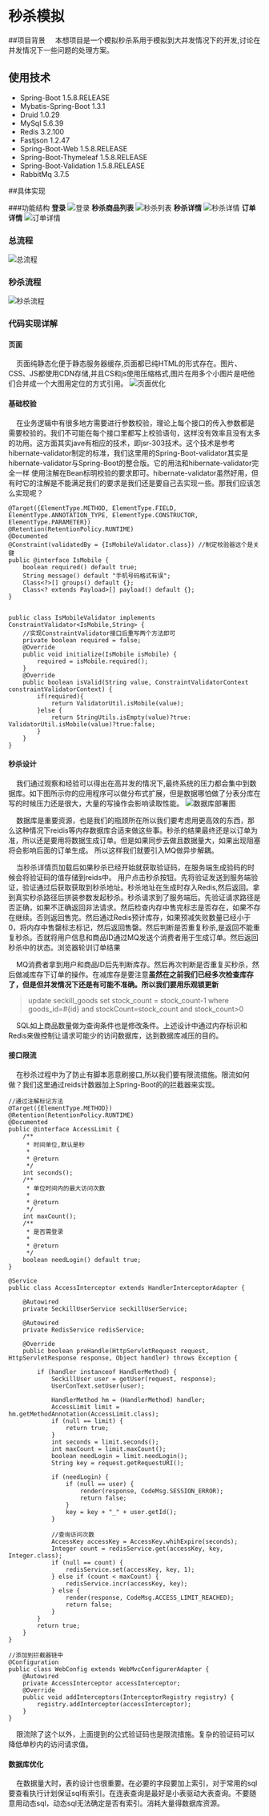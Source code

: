 # 秒杀模拟

##项目背景
&nbsp;&nbsp;&nbsp;&nbsp;本想项目是一个模拟秒杀系用于模拟到大并发情况下的开发,讨论在并发情况下一些问题的处理方案。
## 使用技术
  - Spring-Boot 1.5.8.RELEASE
  - Mybatis-Spring-Boot 1.3.1
  - Druid  1.0.29
  - MySql  5.6.39
  - Redis  3.2.100
  - Fastjson 1.2.47
  - Spring-Boot-Web 1.5.8.RELEASE
  - Spring-Boot-Thymeleaf 1.5.8.RELEASE
  - Spring-Boot-Validation 1.5.8.RELEASE
  - RabbitMq 3.7.5
  
##具体实现

###功能结构
**登录**
![登录](https://i.imgur.com/A3FchFz.png)
**秒杀商品列表**
![秒杀列表](https://i.imgur.com/RvqVvds.png)
**秒杀详情**
![秒杀详情](https://i.imgur.com/k6ukgyz.png)
**订单详情**
![订单详情](https://i.imgur.com/dZFW1uM.png)    

### 总流程
![总流程](https://i.imgur.com/4s0iEfw.png)

### 秒杀流程
![秒杀流程](https://i.imgur.com/TDvJD4g.png)


### 代码实现详解
#### 页面
&nbsp;&nbsp;&nbsp;&nbsp;页面纯静态化便于静态服务器缓存,页面都已纯HTML的形式存在。图片、CSS、JS都使用CDN存储,并且CS和js使用压缩格式,图片在用多个小图片是吧他们合并成一个大图用定位的方式引用。
![页面优化](https://i.imgur.com/FaWxaTB.png)

#### 基础校验
&nbsp;&nbsp;&nbsp;&nbsp;在业务逻辑中有很多地方需要进行参数校验，理论上每个接口的传入参数都是需要校验的。我们不可能在每个接口里都写上校验语句，这样没有效率且没有太多的功用。这方面其实jave有相应的技术，即jsr-303技术。这个技术是参考hibernate-validator制定的标准，我们这里用的Spring-Boot-validator其实是hibernate-validator与Spring-Boot的整合版。它的用法和hibernate-validator完全一样
使用注解在Bean标明校验的要求即可。hibernate-validator虽然好用，但有时它的注解是不能满足我们的要求是我们还是要自己去实现一些。那我们应该怎么实现呢？

	@Target({ElementType.METHOD, ElementType.FIELD, ElementType.ANNOTATION_TYPE, ElementType.CONSTRUCTOR, ElementType.PARAMETER})
	@Retention(RetentionPolicy.RUNTIME)
	@Documented
	@Constraint(validatedBy = {IsMobileValidator.class}) //制定校验器这个是关键
	public @interface IsMobile {
	    boolean required() default true;
	    String message() default "手机号码格式有误";
	    Class<?>[] groups() default {};
	    Class<? extends Payload>[] payload() default {};
	}

	
	public class IsMobileValidator implements ConstraintValidator<IsMobile,String> {
        //实现ConstraintValidator接口后重写两个方法即可
	    private boolean required = false;
	    @Override
	    public void initialize(IsMobile isMobile) {
	        required = isMobile.required();
	    }
	    @Override
	    public boolean isValid(String value, ConstraintValidatorContext constraintValidatorContext) {
	        if(required){
	            return ValidatorUtil.isMobile(value);
	        }else {
	            return StringUtils.isEmpty(value)?true: ValidatorUtil.isMobile(value)?true:false;
	        }
	    }
	}

#### 秒杀设计
&nbsp;&nbsp;&nbsp;&nbsp;我们通过观察和经验可以得出在高并发的情况下,最终系统的压力都会集中到数据库。如下图所示你的应用程序可以做分布式扩展，但是数据哪怕做了分表分库在写的时候压力还是很大，大量的写操作会影响读取性能。
![数据库部署图](https://i.imgur.com/E75797F.png)

&nbsp;&nbsp;&nbsp;&nbsp;数据库是重要资源，也是我们的瓶颈所在所以我们要考虑用更高效的东西，那么这种情况下reidis等内存数据库合适来做这些事。秒杀的结果最终还是以订单为准，所以还是要用将数据生成订单。但是如果同步去做且数据量大，如果出现阻塞将会影响后面的订单生成。
所以这样我们就要引入MQ做异步解耦。

&nbsp;&nbsp;&nbsp;&nbsp;当秒杀详情页加载后如果秒杀已经开始就获取验证码，在服务端生成验码的时候会将验证码的值存储到reids中。
用户点击秒杀按钮。先将验证发送到服务端验证，验证通过后获取获取到秒杀地址。秒杀地址在生成时存入Redis,然后返回。拿到真实秒杀路径后拼装参数发起秒杀。秒杀请求到了服务端后。先验证请求路径是否正确，如果不正确返回非法请求。然后检查内存中售完标志是否存在，如果不存在继续。否则返回售完。然后通过Redis预计库存，如果预减失败数量已经小于0，将内存中售罄标志标记，然后返回售罄。然后判断是否重复秒杀,是返回不能重复秒杀。否就将用户信息和商品ID通过MQ发送个消费者用于生成订单。然后返回秒杀中的状态。浏览器轮训订单结果


&nbsp;&nbsp;&nbsp;&nbsp;MQ消费者拿到用户和商品ID后先判断库存。然后再次判断是否重复买秒杀，然后做减库存下订单的操作。在减库存是要注意**虽然在之前我们已经多次检查库存了，但是但并发情况下还是有可能不准确。所以我们要用乐观锁更新**
    
> update seckill_goods set stock_count = stock_count-1 where goods_id=#{id} and stockCount=stock_count and stock_count>0


&nbsp;&nbsp;&nbsp;&nbsp;SQL如上商品数量做为查询条件也是修改条件。上述设计中通过内存标识和Redis来做控制让请求可能少的访问数据库，达到数据库减压的目的。


#### 接口限流
&nbsp;&nbsp;&nbsp;&nbsp;在秒杀过程中为了防止有脚本恶意刷接口,所以我们要有限流措施。限流如何做？我们这里通过reids计数器加上Spring-Boot的的拦截器来实现。

    //通过注解标记方法
	@Target({ElementType.METHOD})
	@Retention(RetentionPolicy.RUNTIME)
	@Documented
	public @interface AccessLimit {
	    /**
	     * 时间单位,默认是秒
	     *
	     * @return
	     */
	    int seconds();
	    /**
	     * 单位时间内的最大访问次数
	     *
	     * @return
	     */
	    int maxCount();
	    /**
	     * 是否需登录
	     *
	     * @return
	     */
	    boolean needLogin() default true;
	}

	@Service
	public class AccessInterceptor extends HandlerInterceptorAdapter {
	
	    @Autowired
	    private SeckillUserService seckillUserService;
	
	    @Autowired
	    private RedisService redisService;
	
	    @Override
	    public boolean preHandle(HttpServletRequest request, HttpServletResponse response, Object handler) throws Exception {
	
	        if (handler instanceof HandlerMethod) {
	            SeckillUser user = getUser(request, response);
	            UserConText.setUser(user);
	
	            HandlerMethod hm = (HandlerMethod) handler;
	            AccessLimit limit = hm.getMethodAnnotation(AccessLimit.class);
	            if (null == limit) {
	                return true;
	            }
	            int seconds = limit.seconds();
	            int maxCount = limit.maxCount();
	            boolean needLogin = limit.needLogin();
	            String key = request.getRequestURI();
	
	            if (needLogin) {
	                if (null == user) {
	                    render(response, CodeMsg.SESSION_ERROR);
	                    return false;
	                }
	                key = key + "_" + user.getId();
	            }
	
	            //查询访问次数
	            AccessKey accessKey = AccessKey.whihExpire(seconds);
	            Integer count = redisService.get(accessKey, key, Integer.class);
	            if (null == count) {
	                redisService.set(accessKey, key, 1);
	            } else if (count < maxCount) {
	                redisService.incr(accessKey, key);
	            } else {
	                render(response, CodeMsg.ACCESS_LIMIT_REACHED);
	                return false;
	            }
	        }
	        return true;
	    }
	}

	//添加到拦截器链中
	@Configuration
	public class WebConfig extends WebMvcConfigurerAdapter {	
	    @Autowired
	    private AccessInterceptor accessInterceptor;
	    @Override
	    public void addInterceptors(InterceptorRegistry registry) {
	        registry.addInterceptor(accessInterceptor);
	    }
	}

&nbsp;&nbsp;&nbsp;&nbsp;限流除了这个以外，上面提到的公式验证码也是限流措施。复杂的验证码可以降低单秒内的访问请求值。

#### 数据库优化

&nbsp;&nbsp;&nbsp;&nbsp;在数据量大时，表的设计也很重要。在必要的字段要加上索引，对于常用的sql要查看执行计划保证sql有索引。在连表查询是最好是小表驱动大表查询。不要随意用动态sql，动态sql无法确定是否有索引。消耗大量得数据库资源。








